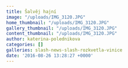 ```yaml
---
title: Šalvěj hajní
image: "/uploads/IMG_3120.JPG"
home_thumbnail: "/uploads/IMG_3120.JPG"
gallery_thumbnail: "/uploads/IMG_3120.JPG"
content_thumbnail: "/uploads/IMG_3120.JPG"
author: katerina-polednikova
categories: []
galleries: slash-news-slash-rozkvetla-vinice
date: '2016-08-26 13:28:27 +0000'
---
```

